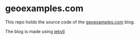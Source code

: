# geoexamples.com 

This repo holds the source code of the [geoexamples.com](geoexamples.com) blog.

The blog is made using [jekyll](http://jekyllrb.com/)
